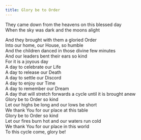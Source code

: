 ```yaml
---
title: Glory be to Order
---
```


They came down from the heavens on this blessed day<br/>
When the sky was dark and the moons alight<br/>
<!--more-->
And they brought with them a gloried Order<br/>
Into our home, our House, so humble<br/>
And the children danced in those divine few minutes<br/>
And our leaders bent their ears so kind<br/>
For it is a joyous day<br/>
A day to celebrate our Life<br/>
A day to release our Death<br/>
A day to settle our Discord<br/>
A day to enjoy our Time<br/>
A day to remember our Dream<br/>
A day that will stretch forwards a cycle until it is brought anew<br/>
Glory be to Order so kind<br/>
Let our highs be long and our lows be short<br/>
We thank You for our place at this table<br/>
Glory be to Order so kind<br/>
Let our fires burn hot and our waters run cold<br/>
We thank You for our place in this world<br/>
To this cycle come, glory be!
